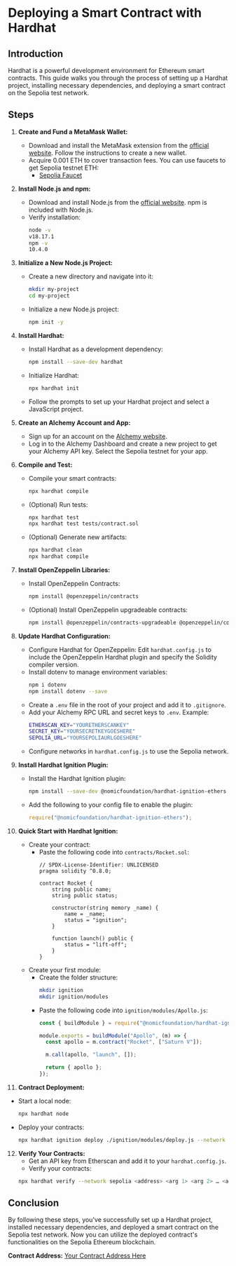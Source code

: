 # Deploying a Smart Contract with Hardhat

## Introduction
Hardhat is a powerful development environment for Ethereum smart contracts. This guide walks you through the process of setting up a Hardhat project, installing necessary dependencies, and deploying a smart contract on the Sepolia test network.

## Steps

1. **Create and Fund a MetaMask Wallet:**
   - Download and install the MetaMask extension from the [official website](https://metamask.io/). Follow the instructions to create a new wallet.
   - Acquire 0.001 ETH to cover transaction fees. You can use faucets to get Sepolia testnet ETH:
     - [Sepolia Faucet](https://faucet.sepolia.dev/)

2. **Install Node.js and npm:**
   - Download and install Node.js from the [official website](https://nodejs.org/). npm is included with Node.js.
   - Verify installation:
     ```sh
     node -v
     v18.17.1
     npm -v
     10.4.0
     ```

3. **Initialize a New Node.js Project:**
   - Create a new directory and navigate into it:
     ```sh
     mkdir my-project
     cd my-project
     ```
   - Initialize a new Node.js project:
     ```sh
     npm init -y
     ```

4. **Install Hardhat:**
   - Install Hardhat as a development dependency:
     ```sh
     npm install --save-dev hardhat
     ```
   - Initialize Hardhat:
     ```sh
     npx hardhat init
     ```
   - Follow the prompts to set up your Hardhat project and select a JavaScript project.

5. **Create an Alchemy Account and App:**
   - Sign up for an account on the [Alchemy website](https://alchemy.com/).
   - Log in to the Alchemy Dashboard and create a new project to get your Alchemy API key. Select the Sepolia testnet for your app.

6. **Compile and Test:**
   - Compile your smart contracts:
     ```sh
     npx hardhat compile
     ```
   - (Optional) Run tests:
     ```sh
     npx hardhat test
     npx hardhat test tests/contract.sol
     ```
   - (Optional) Generate new artifacts:
     ```sh
     npx hardhat clean
     npx hardhat compile
     ```

7. **Install OpenZeppelin Libraries:**
   - Install OpenZeppelin Contracts:
     ```sh
     npm install @openzeppelin/contracts
     ```
   - (Optional) Install OpenZeppelin upgradeable contracts:
     ```sh
     npm install @openzeppelin/contracts-upgradeable @openzeppelin/contracts
     ```

8. **Update Hardhat Configuration:**
   - Configure Hardhat for OpenZeppelin:
     Edit `hardhat.config.js` to include the OpenZeppelin Hardhat plugin and specify the Solidity compiler version.
   - Install dotenv to manage environment variables:
     ```sh
     npm i dotenv
     npm install dotenv --save
     ```
   - Create a `.env` file in the root of your project and add it to `.gitignore`.
   - Add your Alchemy RPC URL and secret keys to `.env`. Example:
     ```sh
     ETHERSCAN_KEY="YOURETHERSCANKEY"
     SECRET_KEY="YOURSECRETKEYGOESHERE"
     SEPOLIA_URL="YOURSEPOLIAURLGOESHERE"
     ```
   - Configure networks in `hardhat.config.js` to use the Sepolia network.

9. **Install Hardhat Ignition Plugin:**
   - Install the Hardhat Ignition plugin:
     ```sh
     npm install --save-dev @nomicfoundation/hardhat-ignition-ethers
     ```
   - Add the following to your config file to enable the plugin:
     ```javascript
     require("@nomicfoundation/hardhat-ignition-ethers");
     ```

10. **Quick Start with Hardhat Ignition:**
    - Create your contract:
      - Paste the following code into `contracts/Rocket.sol`:
        ```solidity
        // SPDX-License-Identifier: UNLICENSED
        pragma solidity ^0.8.0;

        contract Rocket {
            string public name;
            string public status;

            constructor(string memory _name) {
                name = _name;
                status = "ignition";
            }

            function launch() public {
                status = "lift-off";
            }
        }
        ```
    - Create your first module:
      - Create the folder structure:
        ```sh
        mkdir ignition
        mkdir ignition/modules
        ```
      - Paste the following code into `ignition/modules/Apollo.js`:
        ```javascript
        const { buildModule } = require("@nomicfoundation/hardhat-ignition/modules");

        module.exports = buildModule("Apollo", (m) => {
          const apollo = m.contract("Rocket", ["Saturn V"]);

          m.call(apollo, "launch", []);

          return { apollo };
        });
        ```

11. **Contract Deployment:**
   - Start a local node:
     ```sh
     npx hardhat node
     ```
   - Deploy your contracts:
     ```sh
     npx hardhat ignition deploy ./ignition/modules/deploy.js --network sepolia
     ```

12. **Verify Your Contracts:**
    - Get an API key from Etherscan and add it to your `hardhat.config.js`.
    - Verify your contracts:
    ```sh
    npx hardhat verify --network sepolia <address> <arg 1> <arg 2> … <arg n>
    ```

## Conclusion
By following these steps, you've successfully set up a Hardhat project, installed necessary dependencies, and deployed a smart contract on the Sepolia test network. Now you can utilize the deployed contract's functionalities on the Sepolia Ethereum blockchain.

**Contract Address:** [Your Contract Address Here](https://sepolia.etherscan.io/address/YourContractAddressHere)

